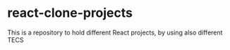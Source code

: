 # react-clone-projects
This is a repository to hold different React projects, by using also different TECS
